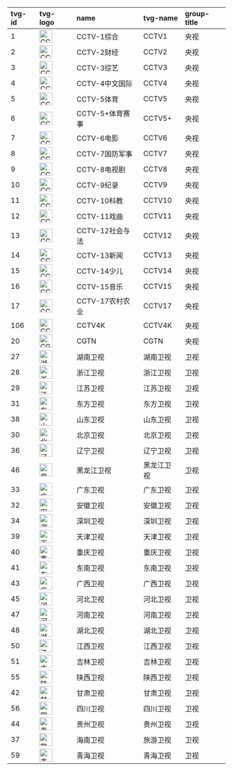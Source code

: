 | tvg-id | tvg-logo | name | tvg-name | group-title |
| :---- | :---- | :---- | :---- | :---- |
| 1 | <img src='http://epg.51zmt.top:8000/tb1/CCTV/CCTV1.png' alt='CCTV1' height='30'> | CCTV-1综合 | CCTV1 | 央视 |
| 2 | <img src='http://epg.51zmt.top:8000/tb1/CCTV/CCTV2.png' alt='CCTV2' height='30'> | CCTV-2财经 | CCTV2 | 央视 |
| 3 | <img src='http://epg.51zmt.top:8000/tb1/CCTV/CCTV3.png' alt='CCTV3' height='30'> | CCTV-3综艺 | CCTV3 | 央视 |
| 4 | <img src='http://epg.51zmt.top:8000/tb1/CCTV/CCTV4.png' alt='CCTV4' height='30'> | CCTV-4中文国际 | CCTV4 | 央视 |
| 5 | <img src='http://epg.51zmt.top:8000/tb1/CCTV/CCTV5.png' alt='CCTV5' height='30'> | CCTV-5体育 | CCTV5 | 央视 |
| 6 | <img src='http://epg.51zmt.top:8000/tb1/CCTV/CCTV5+.png' alt='CCTV5+' height='30'> | CCTV-5+体育赛事 | CCTV5+ | 央视 |
| 7 | <img src='http://epg.51zmt.top:8000/tb1/CCTV/CCTV6.png' alt='CCTV6' height='30'> | CCTV-6电影 | CCTV6 | 央视 |
| 8 | <img src='http://epg.51zmt.top:8000/tb1/CCTV/CCTV7.png' alt='CCTV7' height='30'> | CCTV-7国防军事 | CCTV7 | 央视 |
| 9 | <img src='http://epg.51zmt.top:8000/tb1/CCTV/CCTV8.png' alt='CCTV8' height='30'> | CCTV-8电视剧 | CCTV8 | 央视 |
| 10 | <img src='http://epg.51zmt.top:8000/tb1/CCTV/CCTV9.png' alt='CCTV9' height='30'> | CCTV-9纪录 | CCTV9 | 央视 |
| 11 | <img src='http://epg.51zmt.top:8000/tb1/CCTV/CCTV10.png' alt='CCTV10' height='30'> | CCTV-10科教 | CCTV10 | 央视 |
| 12 | <img src='http://epg.51zmt.top:8000/tb1/CCTV/CCTV11.png' alt='CCTV11' height='30'> | CCTV-11戏曲 | CCTV11 | 央视 |
| 13 | <img src='http://epg.51zmt.top:8000/tb1/CCTV/CCTV12.png' alt='CCTV12' height='30'> | CCTV-12社会与法 | CCTV12 | 央视 |
| 14 | <img src='http://epg.51zmt.top:8000/tb1/CCTV/CCTV13.png' alt='CCTV13' height='30'> | CCTV-13新闻 | CCTV13 | 央视 |
| 15 | <img src='http://epg.51zmt.top:8000/tb1/CCTV/CCTV14.png' alt='CCTV14' height='30'> | CCTV-14少儿 | CCTV14 | 央视 |
| 16 | <img src='http://epg.51zmt.top:8000/tb1/CCTV/CCTV15.png' alt='CCTV15' height='30'> | CCTV-15音乐 | CCTV15 | 央视 |
| 17 | <img src='http://epg.51zmt.top:8000/tb1/CCTV/CCTV17.png' alt='CCTV17' height='30'> | CCTV-17农村农业 | CCTV17 | 央视 |
| 106 | <img src='http://epg.51zmt.top:8000/tb1/CCTV/CCTV4k.png' alt='CCTV4K' height='30'> | CCTV4K | CCTV4K | 央视 |
| 20 | <img src='http://epg.51zmt.top:8000/tb1/CCTV/cgtn.png' alt='CGTN' height='30'> | CGTN | CGTN | 央视 |
| 27 | <img src='http://epg.51zmt.top:8000/tb1/ws/hunan.png' alt='湖南卫视' height='30'> | 湖南卫视 | 湖南卫视 | 卫视 |
| 28 | <img src='http://epg.51zmt.top:8000/tb1/ws/zhejiang.png' alt='浙江卫视' height='30'> | 浙江卫视 | 浙江卫视 | 卫视 |
| 29 | <img src='http://epg.51zmt.top:8000/tb1/ws/jiangsu.png' alt='江苏卫视' height='30'> | 江苏卫视 | 江苏卫视 | 卫视 |
| 31 | <img src='http://epg.51zmt.top:8000/tb1/ws/dongfang.png' alt='东方卫视' height='30'> | 东方卫视 | 东方卫视 | 卫视 |
| 38 | <img src='http://epg.51zmt.top:8000/tb1/ws/shandong.png' alt='山东卫视' height='30'> | 山东卫视 | 山东卫视 | 卫视 |
| 30 | <img src='http://epg.51zmt.top:8000/tb1/ws/beijing.png' alt='北京卫视' height='30'> | 北京卫视 | 北京卫视 | 卫视 |
| 36 | <img src='http://epg.51zmt.top:8000/tb1/ws/liaoning.png' alt='辽宁卫视' height='30'> | 辽宁卫视 | 辽宁卫视 | 卫视 |
| 46 | <img src='http://epg.51zmt.top:8000/tb1/ws/heilongjiang.png' alt='黑龙江卫视' height='30'> | 黑龙江卫视 | 黑龙江卫视 | 卫视 |
| 33 | <img src='http://epg.51zmt.top:8000/tb1/ws/guangdong.png' alt='广东卫视' height='30'> | 广东卫视 | 广东卫视 | 卫视 |
| 32 | <img src='http://epg.51zmt.top:8000/tb1/ws/anhui.png' alt='安徽卫视' height='30'> | 安徽卫视 | 安徽卫视 | 卫视 |
| 34 | <img src='http://epg.51zmt.top:8000/tb1/ws/shenzhen.png' alt='深圳卫视' height='30'> | 深圳卫视 | 深圳卫视 | 卫视 |
| 39 | <img src='http://epg.51zmt.top:8000/tb1/ws/tianjin.png' alt='天津卫视' height='30'> | 天津卫视 | 天津卫视 | 卫视 |
| 40 | <img src='http://epg.51zmt.top:8000/tb1/ws/chongqing.png' alt='重庆卫视' height='30'> | 重庆卫视 | 重庆卫视 | 卫视 |
| 41 | <img src='http://epg.51zmt.top:8000/tb1/ws/dongnan.png' alt='东南卫视' height='30'> | 东南卫视 | 东南卫视 | 卫视 |
| 43 | <img src='http://epg.51zmt.top:8000/tb1/ws/guangxi.png' alt='广西卫视' height='30'> | 广西卫视 | 广西卫视 | 卫视 |
| 45 | <img src='http://epg.51zmt.top:8000/tb1/ws/hebei.png' alt='河北卫视' height='30'> | 河北卫视 | 河北卫视 | 卫视 |
| 47 | <img src='http://epg.51zmt.top:8000/tb1/ws/henan.png' alt='河南卫视' height='30'> | 河南卫视 | 河南卫视 | 卫视 |
| 48 | <img src='http://epg.51zmt.top:8000/tb1/ws/hubei.png' alt='湖北卫视' height='30'> | 湖北卫视 | 湖北卫视 | 卫视 |
| 50 | <img src='http://epg.51zmt.top:8000/tb1/ws/jiangxi.png' alt='江西卫视' height='30'> | 江西卫视 | 江西卫视 | 卫视 |
| 51 | <img src='http://epg.51zmt.top:8000/tb1/ws/jilin.png' alt='吉林卫视' height='30'> | 吉林卫视 | 吉林卫视 | 卫视 |
| 55 | <img src='http://epg.51zmt.top:8000/tb1/ws/shanxi.png' alt='陕西卫视' height='30'> | 陕西卫视 | 陕西卫视 | 卫视 |
| 42 | <img src='http://epg.51zmt.top:8000/tb1/ws/gansu.png' alt='甘肃卫视' height='30'> | 甘肃卫视 | 甘肃卫视 | 卫视 |
| 56 | <img src='http://epg.51zmt.top:8000/tb1/ws/sichuan.png' alt='四川卫视' height='30'> | 四川卫视 | 四川卫视 | 卫视 |
| 44 | <img src='http://epg.51zmt.top:8000/tb1/ws/guizhou.png' alt='贵州卫视' height='30'> | 贵州卫视 | 贵州卫视 | 卫视 |
| 37 | <img src='http://epg.51zmt.top:8000/tb1/ws/lvyou.png' alt='旅游卫视' height='30'> | 海南卫视 | 旅游卫视 | 卫视 |
| 59 | <img src='http://epg.51zmt.top:8000/tb1/ws/qinghai.png' alt='青海卫视' height='30'> | 青海卫视 | 青海卫视 | 卫视 |
